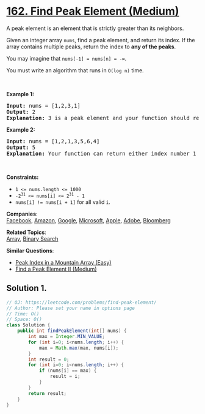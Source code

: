# [162. Find Peak Element (Medium)](https://leetcode.com/problems/find-peak-element/)

<p>A peak element is an element that is strictly greater than its neighbors.</p>

<p>Given an integer array <code>nums</code>, find a peak element, and return its index. If&nbsp;the array contains multiple peaks, return the index to <strong>any of the peaks</strong>.</p>

<p>You may imagine that <code>nums[-1] = nums[n] = -∞</code>.</p>

<p>You must write an algorithm that runs in&nbsp;<code>O(log n)</code> time.</p>

<p>&nbsp;</p>
<p><strong>Example 1:</strong></p>

<pre><strong>Input:</strong> nums = [1,2,3,1]
<strong>Output:</strong> 2
<strong>Explanation:</strong> 3 is a peak element and your function should return the index number 2.</pre>

<p><strong>Example 2:</strong></p>

<pre><strong>Input:</strong> nums = [1,2,1,3,5,6,4]
<strong>Output:</strong> 5
<strong>Explanation:</strong> Your function can return either index number 1 where the peak element is 2, or index number 5 where the peak element is 6.</pre>

<p>&nbsp;</p>
<p><strong>Constraints:</strong></p>

<ul>
	<li><code>1 &lt;= nums.length &lt;= 1000</code></li>
	<li><code>-2<sup>31</sup> &lt;= nums[i] &lt;= 2<sup>31</sup> - 1</code></li>
	<li><code>nums[i] != nums[i + 1]</code> for all valid <code>i</code>.</li>
</ul>

**Companies**:  
[Facebook](https://leetcode.com/company/facebook), [Amazon](https://leetcode.com/company/amazon), [Google](https://leetcode.com/company/google), [Microsoft](https://leetcode.com/company/microsoft), [Apple](https://leetcode.com/company/apple), [Adobe](https://leetcode.com/company/adobe), [Bloomberg](https://leetcode.com/company/bloomberg)

**Related Topics**:  
[Array](https://leetcode.com/tag/array/), [Binary Search](https://leetcode.com/tag/binary-search/)

**Similar Questions**:

- [Peak Index in a Mountain Array (Easy)](https://leetcode.com/problems/peak-index-in-a-mountain-array/)
- [Find a Peak Element II (Medium)](https://leetcode.com/problems/find-a-peak-element-ii/)

## Solution 1.

```java
// OJ: https://leetcode.com/problems/find-peak-element/
// Author: Please set your name in options page
// Time: O()
// Space: O()
class Solution {
    public int findPeakElement(int[] nums) {
        int max = Integer.MIN_VALUE;
        for (int i=0; i<nums.length; i++) {
            max = Math.max(max, nums[i]);
        }
        int result = 0;
        for (int i=0; i<nums.length; i++) {
            if (nums[i] == max) {
                result = i;
            }
        }
        return result;
    }
}

```
